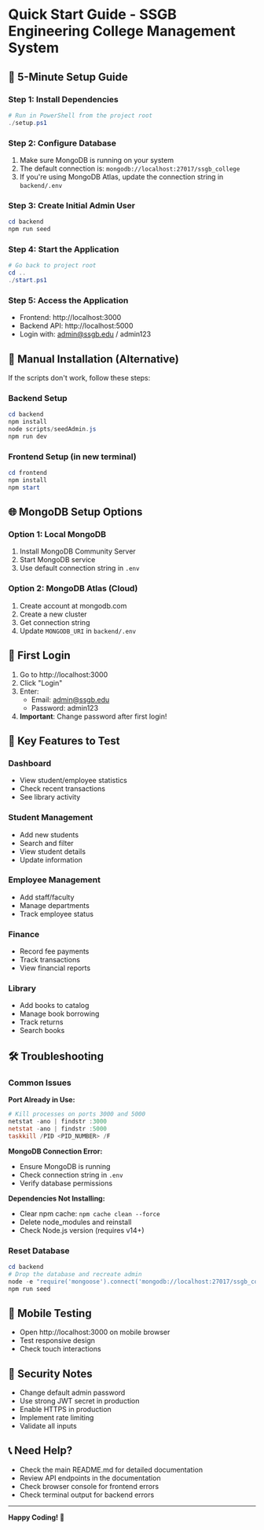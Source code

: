 # Quick Start Guide - SSGB Engineering College Management System

## 🚀 5-Minute Setup Guide

### Step 1: Install Dependencies
```powershell
# Run in PowerShell from the project root
./setup.ps1
```

### Step 2: Configure Database
1. Make sure MongoDB is running on your system
2. The default connection is: `mongodb://localhost:27017/ssgb_college`
3. If you're using MongoDB Atlas, update the connection string in `backend/.env`

### Step 3: Create Initial Admin User
```powershell
cd backend
npm run seed
```

### Step 4: Start the Application
```powershell
# Go back to project root
cd ..
./start.ps1
```

### Step 5: Access the Application
- Frontend: http://localhost:3000
- Backend API: http://localhost:5000
- Login with: admin@ssgb.edu / admin123

## 🔧 Manual Installation (Alternative)

If the scripts don't work, follow these steps:

### Backend Setup
```powershell
cd backend
npm install
node scripts/seedAdmin.js
npm run dev
```

### Frontend Setup (in new terminal)
```powershell
cd frontend
npm install
npm start
```

## 🌐 MongoDB Setup Options

### Option 1: Local MongoDB
1. Install MongoDB Community Server
2. Start MongoDB service
3. Use default connection string in `.env`

### Option 2: MongoDB Atlas (Cloud)
1. Create account at mongodb.com
2. Create a new cluster
3. Get connection string
4. Update `MONGODB_URI` in `backend/.env`

## 🔑 First Login
1. Go to http://localhost:3000
2. Click "Login"
3. Enter:
   - Email: admin@ssgb.edu
   - Password: admin123
4. **Important**: Change password after first login!

## 🎯 Key Features to Test

### Dashboard
- View student/employee statistics
- Check recent transactions
- See library activity

### Student Management
- Add new students
- Search and filter
- View student details
- Update information

### Employee Management
- Add staff/faculty
- Manage departments
- Track employee status

### Finance
- Record fee payments
- Track transactions
- View financial reports

### Library
- Add books to catalog
- Manage book borrowing
- Track returns
- Search books

## 🛠️ Troubleshooting

### Common Issues

**Port Already in Use:**
```powershell
# Kill processes on ports 3000 and 5000
netstat -ano | findstr :3000
netstat -ano | findstr :5000
taskkill /PID <PID_NUMBER> /F
```

**MongoDB Connection Error:**
- Ensure MongoDB is running
- Check connection string in `.env`
- Verify database permissions

**Dependencies Not Installing:**
- Clear npm cache: `npm cache clean --force`
- Delete node_modules and reinstall
- Check Node.js version (requires v14+)

### Reset Database
```powershell
cd backend
# Drop the database and recreate admin
node -e "require('mongoose').connect('mongodb://localhost:27017/ssgb_college').then(() => require('mongoose').connection.dropDatabase()).then(() => process.exit())"
npm run seed
```

## 📱 Mobile Testing
- Open http://localhost:3000 on mobile browser
- Test responsive design
- Check touch interactions

## 🔐 Security Notes
- Change default admin password
- Use strong JWT secret in production
- Enable HTTPS in production
- Implement rate limiting
- Validate all inputs

## 📞 Need Help?
- Check the main README.md for detailed documentation
- Review API endpoints in the documentation
- Check browser console for frontend errors
- Check terminal output for backend errors

---

**Happy Coding! 🎉**
